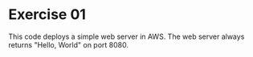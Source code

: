 # Exercise 01

This code deploys a simple web server in AWS. The web server always returns "Hello, World" on port 8080.